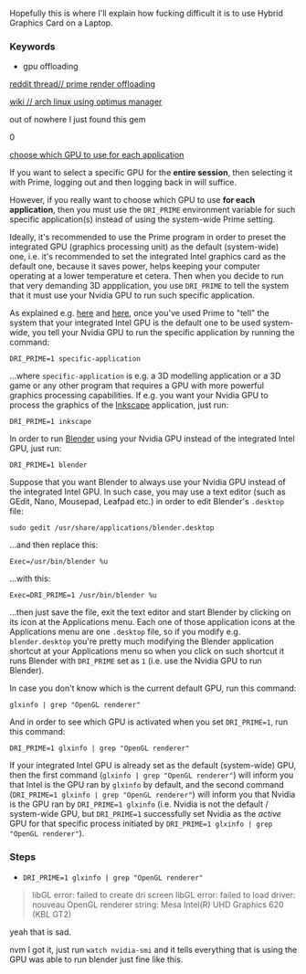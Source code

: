 Hopefully this is where I'll explain how fucking difficult it is to use Hybrid Graphics Card on a Laptop.


### Keywords
- gpu offloading


[reddit thread// prime render offloading](https://www.reddit.com/r/linuxmasterrace/comments/garoie/what_is_nvidia_prime_render_offloading_and_which/)

[wiki // arch linux using optimus manager](https://wiki.archlinux.org/title/NVIDIA_Optimus#Using_optimus-manager)

out of nowhere I just found this gem

0

[choose which GPU to use for each application](https://askubuntu.com/posts/1306140/timeline)

If you want to select a specific GPU for the **entire session**, then selecting it with Prime, logging out and then logging back in will suffice.

However, if you really want to choose which GPU to use **for each application**, then you must use the `DRI_PRIME` environment variable for such specific application(s) instead of using the system-wide Prime setting.

Ideally, it's recommended to use the Prime program in order to preset the integrated GPU (graphics processing unit) as the default (system-wide) one, i.e. it's recommended to set the integrated Intel graphics card as the default one, because it saves power, helps keeping your computer operating at a lower temperature et cetera. Then when you decide to run that very demanding 3D appplication, you use `DRI_PRIME` to tell the system that it must use your Nvidia GPU to run such specific application.

As explained e.g. [here](https://askubuntu.com/questions/791022/how-to-configure-an-application-to-always-run-with-dri-prime-1-set-is-there-an) and [here](https://askubuntu.com/questions/757586/my-amd-radeon-graphic-card-is-not-working-on-16-04), once you've used Prime to "tell" the system that your integrated Intel GPU is the default one to be used system-wide, you tell your Nvidia GPU to run the specific application by running the command:

```
DRI_PRIME=1 specific-application
```

...where `specific-application` is e.g. a 3D modelling application or a 3D game or any other program that requires a GPU with more powerful graphics processing capabilities. If e.g. you want your Nvidia GPU to process the graphics of the [Inkscape](https://inkscape.org/) application, just run:

```
DRI_PRIME=1 inkscape
```

In order to run [Blender](https://www.blender.org/) using your Nvidia GPU instead of the integrated Intel GPU, just run:

```
DRI_PRIME=1 blender
```

Suppose that you want Blender to always use your Nvidia GPU instead of the integrated Intel GPU. In such case, you may use a text editor (such as GEdit, Nano, Mousepad, Leafpad etc.) in order to edit Blender's `.desktop` file:

```
sudo gedit /usr/share/applications/blender.desktop
```

...and then replace this:

```
Exec=/usr/bin/blender %u
```

...with this:

```
Exec=DRI_PRIME=1 /usr/bin/blender %u
```

...then just save the file, exit the text editor and start Blender by clicking on its icon at the Applications menu. Each one of those application icons at the Applications menu are one `.desktop` file, so if you modify e.g. `blender.desktop` you're pretty much modifying the Blender application shortcut at your Applications menu so when you click on such shortcut it runs Blender with `DRI_PRIME` set as `1` (i.e. use the Nvidia GPU to run Blender).

In case you don't know which is the current default GPU, run this command:

```
glxinfo | grep "OpenGL renderer"
```

And in order to see which GPU is activated when you set `DRI_PRIME=1`, run this command:

```
DRI_PRIME=1 glxinfo | grep "OpenGL renderer"
```

If your integrated Intel GPU is already set as the default (system-wide) GPU, then the first command (`glxinfo | grep "OpenGL renderer"`) will inform you that Intel is the GPU ran by `glxinfo` by default, and the second command (`DRI_PRIME=1 glxinfo | grep "OpenGL renderer"`) will inform you that Nvidia is the GPU ran by `DRI_PRIME=1 glxinfo` (i.e. Nvidia is not the default / system-wide GPU, but `DRI_PRIME=1` successfully set Nvidia as the _active_ GPU for that specific process initiated by `DRI_PRIME=1 glxinfo | grep "OpenGL renderer"`).




### Steps
- `DRI_PRIME=1 glxinfo | grep "OpenGL renderer"`
> libGL error: failed to create dri screen
libGL error: failed to load driver: nouveau
OpenGL renderer string: Mesa Intel(R) UHD Graphics 620 (KBL GT2)

yeah that is sad.


nvm I got it, just run `watch nvidia-smi` and it tells everything that is using the GPU
was able to run blender just fine like this.